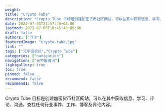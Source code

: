 ```yaml
---
weight: 
title: "Crypto Tube"
description: "Crypto Tube 目标是创建加密货币社区网站，可以在其中获取信息、学习、评论、沟通，查找任何行业事件、工作、博客及评论内容"
date: 2022-07-05T21:57:40+08:00
lastmod: 2022-07-05T16:45:40+08:00
draft: false
authors: ["浮尘"]
featuredImage: "crypto-tube.jpg"
link: ""
tags: ["元宇宙资讯","Crypto Tube"]
categories: ["navigation"]
navigation: ["元宇宙资讯"]
lightgallery: true
toc: true
pinned: false
recommend: false
recommend1: false
---
```

Crypto Tube 目标是创建加密货币社区网站，可以在其中获取信息、学习、评论、沟通，查找任何行业事件、工作、博客及评论内容。